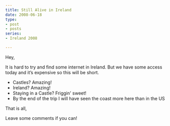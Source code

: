 ```yaml
---
title: Still Alive in Ireland
date: 2008-06-18
type:
- post
- posts
series:
- Ireland 2008

---
```

Hey,

It is hard to try and find some internet in Ireland. But we have some access today and it&#8217;s expensive so this will be short.

* Castles? Amazing!
* Ireland? Amazing!
* Staying in a Castle? Friggin' sweet!
* By the end of the trip I will have seen the coast more here than in the US

That is all,

Leave some comments if you can!
